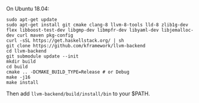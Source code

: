 On Ubuntu 18.04:

```
sudo apt-get update
sudo apt-get install git cmake clang-8 llvm-8-tools lld-8 zlib1g-dev flex libboost-test-dev libgmp-dev libmpfr-dev libyaml-dev libjemalloc-dev curl maven pkg-config
curl -sSL https://get.haskellstack.org/ | sh
git clone https://github.com/kframework/llvm-backend
cd llvm-backend
git submodule update --init
mkdir build
cd build
cmake .. -DCMAKE_BUILD_TYPE=Release # or Debug
make -j16
make install
```

Then add `llvm-backend/build/install/bin` to your $PATH.
